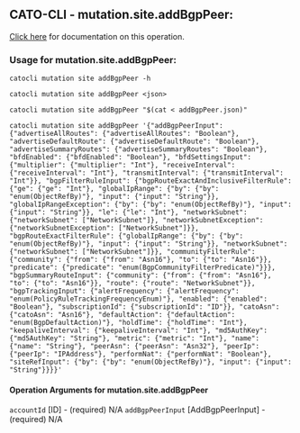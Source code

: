 
## CATO-CLI - mutation.site.addBgpPeer:
[Click here](https://api.catonetworks.com/documentation/#mutation-addBgpPeer) for documentation on this operation.

### Usage for mutation.site.addBgpPeer:

`catocli mutation site addBgpPeer -h`

`catocli mutation site addBgpPeer <json>`

`catocli mutation site addBgpPeer "$(cat < addBgpPeer.json)"`

`catocli mutation site addBgpPeer '{"addBgpPeerInput": {"advertiseAllRoutes": {"advertiseAllRoutes": "Boolean"}, "advertiseDefaultRoute": {"advertiseDefaultRoute": "Boolean"}, "advertiseSummaryRoutes": {"advertiseSummaryRoutes": "Boolean"}, "bfdEnabled": {"bfdEnabled": "Boolean"}, "bfdSettingsInput": {"multiplier": {"multiplier": "Int"}, "receiveInterval": {"receiveInterval": "Int"}, "transmitInterval": {"transmitInterval": "Int"}}, "bgpFilterRuleInput": {"bgpRouteExactAndInclusiveFilterRule": {"ge": {"ge": "Int"}, "globalIpRange": {"by": {"by": "enum(ObjectRefBy)"}, "input": {"input": "String"}}, "globalIpRangeException": {"by": {"by": "enum(ObjectRefBy)"}, "input": {"input": "String"}}, "le": {"le": "Int"}, "networkSubnet": {"networkSubnet": ["NetworkSubnet"]}, "networkSubnetException": {"networkSubnetException": ["NetworkSubnet"]}}, "bgpRouteExactFilterRule": {"globalIpRange": {"by": {"by": "enum(ObjectRefBy)"}, "input": {"input": "String"}}, "networkSubnet": {"networkSubnet": ["NetworkSubnet"]}}, "communityFilterRule": {"community": {"from": {"from": "Asn16"}, "to": {"to": "Asn16"}}, "predicate": {"predicate": "enum(BgpCommunityFilterPredicate)"}}}, "bgpSummaryRouteInput": {"community": {"from": {"from": "Asn16"}, "to": {"to": "Asn16"}}, "route": {"route": "NetworkSubnet"}}, "bgpTrackingInput": {"alertFrequency": {"alertFrequency": "enum(PolicyRuleTrackingFrequencyEnum)"}, "enabled": {"enabled": "Boolean"}, "subscriptionId": {"subscriptionId": "ID"}}, "catoAsn": {"catoAsn": "Asn16"}, "defaultAction": {"defaultAction": "enum(BgpDefaultAction)"}, "holdTime": {"holdTime": "Int"}, "keepaliveInterval": {"keepaliveInterval": "Int"}, "md5AuthKey": {"md5AuthKey": "String"}, "metric": {"metric": "Int"}, "name": {"name": "String"}, "peerAsn": {"peerAsn": "Asn32"}, "peerIp": {"peerIp": "IPAddress"}, "performNat": {"performNat": "Boolean"}, "siteRefInput": {"by": {"by": "enum(ObjectRefBy)"}, "input": {"input": "String"}}}}'`

#### Operation Arguments for mutation.site.addBgpPeer ####
`accountId` [ID] - (required) N/A 
`addBgpPeerInput` [AddBgpPeerInput] - (required) N/A 
